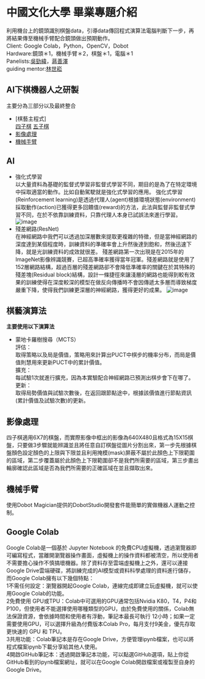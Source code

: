 # **中國文化大學 畢業專題介紹**
利用機台上的鏡頭識別棋盤data，引導data傳回程式演算法電腦判斷下一步，再將結果傳至機械手臂配合鏡頭做出預期動作。  
Client: Google Colab，Python，OpenCV，Dobot  
Hardware:鏡頭＊1，機械手臂＊2，棋盤＊1，電腦＊1  
Panelists:[吳勁緯](https://github.com/wendellgithub0206 "link")，[蔣善澤]( https://github.com/temonmsl "link")  
guiding mentor:[林世崧](https://github.com/pccusslin0629 "link")
## AI下棋機器人之研製
主要分為三部分以及最終整合
* [棋藝主程式]<br/>
  [四子棋](https://github.com/wendellgithub0206/PGP/tree/main/%E5%9B%9B%E5%AD%90%E6%A3%8B "link")
  [五子棋](https://github.com/wendellgithub0206/PGP/tree/main/%E4%BA%94%E5%AD%90%E6%A3%8B "link")
* [影像處理](https://github.com/wendellgithub0206/PGP/tree/main/%E5%BD%B1%E5%83%8F%E8%99%95%E7%90%86 "link")
* [機械手臂](https://github.com/wendellgithub0206/PGP/tree/main/%E6%A9%9F%E6%A2%B0%E6%89%8B%E8%87%82 "link")
## AI

* 強化式學習<br/>
以大量資料為基礎的監督式學習非監督式學習不同，期目的是為了在特定環境中採取適當的動作。比如自動駕駛就是強化式學習的應用。 
強化式學習(Reinforcement learning)是透過代理人(agent)根據環境狀態(environment)採取動作(action)已獲得更多回饋值(reward)的方法，此法與監督非監督式學習不同，在於不依靠訓練資料，只靠代理人本身已試誤法來進行學習。<br/>
![image](https://github.com/wendellgithub0206/PGP/blob/main/%E5%BC%B7%E5%8C%96%E5%BC%8F%E5%AD%B8%E7%BF%92.png)
* 殘差網路(ResNet) <br/>
在神經網路中我們可以透過加深層數來提取更複雜的特徵，但是當神經網路的深度達到某個程度時，訓練資料的準確率會上升然後達到飽和，然後迅速下降，就是光訓練資料的成效就很差。 
殘差網路第一次出現是在2015年的ImageNet影像辨識競賽，已超高準確率獲得當年冠軍。殘差網路就是使用了152層網路結構，超過百層的殘差網路卻不會降低準確率的關鍵在於其特殊的殘差塊(Residual block)結構，設計一條捷徑來讓淺層的網路也能得到較有效果的訓練使得在深度較深的模型在做反向傳播時不會因傳遞太多層而導致梯度嚴重下降，使得我們訓練更深層的神經網路，獲得更好的成果。
![image](https://github.com/wendellgithub0206/PGP/blob/main/%E6%AE%98%E5%B7%AE%E7%B6%B2%E8%B7%AF.png)

## 棋藝演算法
**主要使用以下演算法**  
* 蒙地卡羅樹搜尋（MCTS）<br/>
評估：<br/>
	取得策略以及局是價值，策略用來計算出PUCT中棋步的機率分布，而局是價值則慧用來更新PUCT中的累計價值。<br/>
擴充：<br/>
  	每試驗1次就進行擴充，因為本實驗配合神經網路已預測出棋步會下在哪了。<br/>
更新：<br/>
	取得局勢價值與試驗次數後，在返回跟節點途中，根據該價值進行節點資訊(累計價值及試驗次數)的更新。<br/>
## 影像處理
四子棋適用6X7的棋盤，而實際影像中框出的影像為640X480且格式為15X15棋盤，只要做3步驟就能辨識並且將任意自訂棋盤從圖片分割出來，第一步先根據棋盤顏色設定顏色的上限與下限並且利用掩模(mask)屏蔽不屬於此顏色上下限範圍的區域，第二步覆蓋屬於此顏色上下限範圍卻不是我們所需要的區域，第三步畫出輪廓確認此區域是否為我們所需要的正確區域在並且擷取出來。
## 機械手臂
使用Dobot Magician提供的DobotStudio開發套件能簡單的實做機器人運動之控制。
## Google Colab
Google Colab是一個基於 Jupyter Notebook 的免費CPU虛擬機，透過瀏覽器即可編寫程式，當離開瀏覽器操作畫面，虛擬機上的操作資料都被清空，所以使用者不需要擔心操作不慎搞壞機器。除了資料存至雲端虛擬機上之外，還可以連接Google Drive雲端硬碟，將訓練完成的AI模型或資料科學處理的資料進行儲存，而Google Colab擁有以下幾個特點：<br/>
1不需任何設定：瀏覽器開起Google Colab，連線完成即建立玩虛擬機，就可以使用Google Colab的功能。<br>
2免費使用 GPU或TPU：Colab中可選用的GPU通常包括Nvidia K80，T4，P4和P100，但使用者不能選擇使用哪種類型的GPU，由於免費使用的關係，Colab無法保證資源，會依據時間和使用者有浮動，筆記本最長可執行	12小時；如果一定需要使用GPU，可以選擇升級為付費版本Colab Pro，每月支付9美金，優先存取更快速的 GPU 和 TPU。<br>
3共用功能：Colab筆記本是存在Google Drive，方便管理ipynb檔案，也可以將程式檔案ipynb下載分享給其他人使用。<br>
4開啟GitHub筆記本：透過開啟筆記本功能，可以點選GitHub選項，貼上你從GitHub看到的ipynb檔案網址，就可以在Google Colab開啟檔案或複製至自身的Google Drive。<br>
